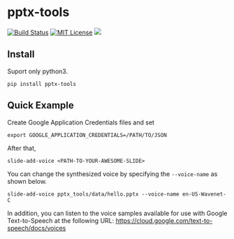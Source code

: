 # pptx-tools

[![Build Status](https://github.com/iory/pptx-tools/workflows/Run%20Tests/badge.svg?branch=master)](https://github.com/iory/pptx-tools/actions)
[![MIT License](http://img.shields.io/badge/license-MIT-blue.svg?style=flat)](LICENSE)
[![](https://badge.fury.io/py/pptx-tools.svg)](https://pypi.org/project/pptx-tools/)

## Install

Suport only python3.

```
pip install pptx-tools
```

## Quick Example

Create Google Application Credentials files and set

```
export GOOGLE_APPLICATION_CREDENTIALS=/PATH/TO/JSON
```

After that,

```
slide-add-voice <PATH-TO-YOUR-AWESOME-SLIDE>
```

You can change the synthesized voice by specifying the `--voice-name` as shown below.

```
slide-add-voice pptx_tools/data/hello.pptx --voice-name en-US-Wavenet-C
```

In addition, you can listen to the voice samples available for use with Google Text-to-Speech at the following URL: https://cloud.google.com/text-to-speech/docs/voices
